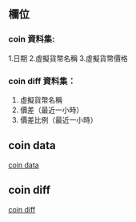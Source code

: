 ## 欄位
### coin 資料集:
1.日期
2.虛擬貨幣名稱
3.虛擬貨幣價格

### coin diff 資料集：
1. 虛擬貨幣名稱
2. 價差（最近一小時）
3. 價差比例（最近一小時）

## coin data
[coin data](https://coin-price-etl.herokuapp.com)

## coin diff 
[coin diff](https://coin-price-etl.herokuapp.com/diff)


